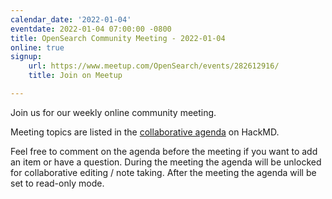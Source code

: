 ```yaml
---
calendar_date: '2022-01-04'
eventdate: 2022-01-04 07:00:00 -0800
title: OpenSearch Community Meeting - 2022-01-04
online: true
signup:
    url: https://www.meetup.com/OpenSearch/events/282612916/
    title: Join on Meetup

---
```


Join us for our weekly online community meeting.

Meeting topics are listed in the [collaborative agenda](https://hackmd.io/@HmdZWaVnQU6M8icdvC5TwQ/BJ_0k1K9F?both=) on HackMD.

Feel free to comment on the agenda before the meeting if you want to add an item or have a question.
During the meeting the agenda will be unlocked for collaborative editing / note taking. After the meeting the agenda will be set to read-only mode.
